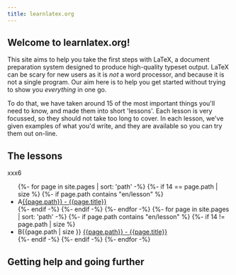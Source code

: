 ```yaml
---
title: learnlatex.org
---
```


## Welcome to learnlatex.org!

This site aims to help you take the first steps with LaTeX, a document
preparation system designed to produce high-quality typeset output. LaTeX can
be scary for new users as it is _not_ a word processor, and because it is not a
single program. Our aim here is to help you get started without trying to show
you _everything_ in one go.

To do that, we have taken around 15 of the most important things you'll need to
know, and made them into short 'lessons'. Each lesson is very focussed, so they
should not take too long to cover. In each lesson, we've given examples of what
you'd write, and they are available so you can try them out on-line.

## The lessons
xxx6
<ul>
{%- for page in site.pages | sort: 'path' -%}
{%- if 14 == page.path | size %}
{%- if page.path  contains "en/lesson" %}
<li>A<a href="{{page.path | replace: '.md',''}}">{{page.path}} - {{page.title}}</a></li>
{%- endif -%}
{%- endif -%}
{%- endfor -%}
{%- for page in site.pages | sort: 'path' -%}
{%- if page.path  contains "en/lesson" %}
{%- if 14 != page.path | size  %}
<li>B{{page.path | size }} <a href="{{page.path | replace: '.md',''}}">{{page.path}} - {{page.title}}</a></li>
{%- endif -%}
{%- endif -%}
{%- endfor -%}
</ul>

## Getting help and going further 